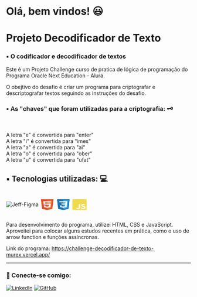 # Olá, bem vindos! 😃 

<h1> Projeto Decodificador de Texto </h1>

<h3>▪️ O codificador e decodificador de textos</h3>

Este é um Projeto Challenge curso de pratica de lógica de programação do Programa Oracle Next Education - Alura. 

O obejtivo do desafio é criar um programa para criptografar e descriptografar textos seguindo as instruções do desafio.

<h3>▪️ As "chaves" que foram utilizadas para a criptografia: 🗝️</h3> <br>

A letra "e" é convertida para "enter"<br>
A letra "i" é convertida para "imes"<br>
A letra "a" é convertida para "ai"<br>
A letra "o" é convertida para "ober"<br>
A letra "u" é convertida para "ufat"<br>


<h2>▪️ Tecnologias utilizadas: 💻</h2>

<div style="display: inline_block"><br>
  <img align="center" alt="Jeff-Figma" height="30" width="40" src="https://devicons.railway.app/i/figma.svg">
  <img align="center" alt="Jeff-HTML" height="30" width="40" src="https://raw.githubusercontent.com/devicons/devicon/master/icons/html5/html5-original.svg">
  <img align="center" alt="Jeff-CSS" height="30" width="40" src="https://raw.githubusercontent.com/devicons/devicon/master/icons/css3/css3-original.svg"> 
  <img align="center" alt="Jeff-Js" height="30" width="40" src="https://raw.githubusercontent.com/devicons/devicon/master/icons/javascript/javascript-plain.svg">
</div>
<br>

Para desenvolvimento do programa, utilizei HTML, CSS e JavaScript. Aproveitei para colocar alguns estudos recentes em prática, como o uso de arrow function e funções assíncronas. <br>


Link do programa: https://challenge-decodificador-de-texto-murex.vercel.app/

<hr>


<h3>&#128241; Conecte-se comigo:</h3> 

[![LinkedIn](https://img.shields.io/badge/LinkedIn-0077B5?style=for-the-badge&logo=linkedin&logoColor=white)](https://www.linkedin.com/in/jefferson-souza-silva-75a067b9/)
[![GitHub](https://img.shields.io/badge/GitHub-100000?style=for-the-badge&logo=github&logoColor=white)](https://github.com/jeffersonsouzasilva)

